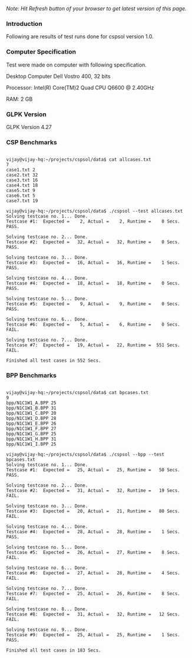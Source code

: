 _Note: Hit Refresh button of your browser to get latest version of this page._

### Introduction ###

Following are results of test runs done for cspsol version 1.0.

### Computer Specification ###

Test were made on computer with following specification.

Desktop Computer Dell Vostro 400, 32 bits

Processor: Intel(R) Core(TM)2 Quad CPU    Q6600  @ 2.40GHz

RAM: 2 GB

### GLPK Version ###
GLPK Version 4.27

### CSP Benchmarks ###

```

vijay@vijay-hq:~/projects/cspsol/data$ cat allcases.txt 
7
case1.txt 2
case2.txt 32
case3.txt 16
case4.txt 18
case5.txt 9
case6.txt 5
case7.txt 19

vijay@vijay-hq:~/projects/cspsol/data$ ./cspsol --test allcases.txt 
Solving testcase no. 1... Done. 
Testcase #1:  Expected =    2, Actual =    2, Runtime =    0 Secs. PASS.

Solving testcase no. 2... Done. 
Testcase #2:  Expected =   32, Actual =   32, Runtime =    0 Secs. PASS.

Solving testcase no. 3... Done. 
Testcase #3:  Expected =   16, Actual =   16, Runtime =    1 Secs. PASS.

Solving testcase no. 4... Done. 
Testcase #4:  Expected =   18, Actual =   18, Runtime =    0 Secs. PASS.

Solving testcase no. 5... Done. 
Testcase #5:  Expected =    9, Actual =    9, Runtime =    0 Secs. PASS.

Solving testcase no. 6... Done. 
Testcase #6:  Expected =    5, Actual =    6, Runtime =    0 Secs. FAIL.

Solving testcase no. 7... Done. 
Testcase #7:  Expected =   19, Actual =   22, Runtime =  551 Secs. FAIL.

Finished all test cases in 552 Secs.

```

### BPP Benchmarks ###

```

vijay@vijay-hq:~/projects/cspsol/data$ cat bpcases.txt 
9
bpp/N1C1W1_A.BPP 25
bpp/N1C1W1_B.BPP 31
bpp/N1C1W1_C.BPP 20
bpp/N1C1W1_D.BPP 28 
bpp/N1C1W1_E.BPP 26 
bpp/N1C1W1_F.BPP 27 
bpp/N1C1W1_G.BPP 25 
bpp/N1C1W1_H.BPP 31 
bpp/N1C1W1_I.BPP 25 

vijay@vijay-hq:~/projects/cspsol/data$ ./cspsol --bpp --test bpcases.txt 
Solving testcase no. 1... Done. 
Testcase #1:  Expected =   25, Actual =   25, Runtime =   50 Secs. PASS.

Solving testcase no. 2... Done. 
Testcase #2:  Expected =   31, Actual =   32, Runtime =   19 Secs. FAIL.

Solving testcase no. 3... Done. 
Testcase #3:  Expected =   20, Actual =   21, Runtime =   80 Secs. FAIL.

Solving testcase no. 4... Done. 
Testcase #4:  Expected =   28, Actual =   28, Runtime =    1 Secs. PASS.

Solving testcase no. 5... Done. 
Testcase #5:  Expected =   26, Actual =   27, Runtime =    8 Secs. FAIL.

Solving testcase no. 6... Done. 
Testcase #6:  Expected =   27, Actual =   28, Runtime =    4 Secs. FAIL.

Solving testcase no. 7... Done. 
Testcase #7:  Expected =   25, Actual =   26, Runtime =    8 Secs. FAIL.

Solving testcase no. 8... Done. 
Testcase #8:  Expected =   31, Actual =   32, Runtime =   12 Secs. FAIL.

Solving testcase no. 9... Done. 
Testcase #9:  Expected =   25, Actual =   25, Runtime =    1 Secs. PASS.

Finished all test cases in 183 Secs.

```